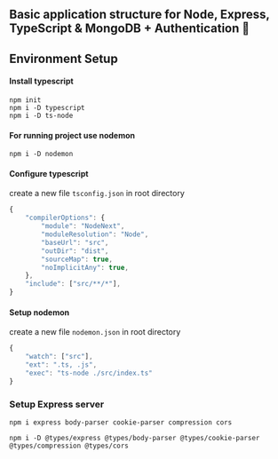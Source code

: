 ## Basic application structure for Node, Express, TypeScript & MongoDB + Authentication 🚀

## Environment Setup

#### Install typescript 
```
npm init
npm i -D typescript
npm i -D ts-node
```
#### For running project use nodemon
```
npm i -D nodemon
```
#### Configure typescript
create a new file ```tsconfig.json``` in root directory
``` javascript
{
    "compilerOptions": {
        "module": "NodeNext",
        "moduleResolution": "Node",
        "baseUrl": "src",
        "outDir": "dist",
        "sourceMap": true,
        "noImplicitAny": true,
    },
    "include": ["src/**/*"],
}
```
#### Setup nodemon
create a new file ```nodemon.json``` in root directory
```javascript
{
    "watch": ["src"],
    "ext": ".ts, .js",
    "exec": "ts-node ./src/index.ts"
}
```

### Setup Express server
```
npm i express body-parser cookie-parser compression cors
```
```
npm i -D @types/express @types/body-parser @types/cookie-parser @types/compression @types/cors
```





